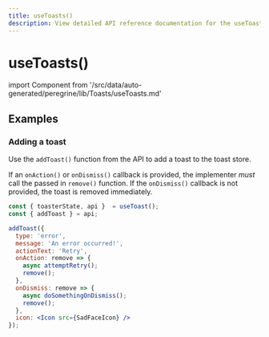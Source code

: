 ```yaml
---
title: useToasts()
description: View detailed API reference documentation for the useToasts() custom React hook in the Peregrine package of the PWA Studio framework.
---
```


# useToasts()

<!--
The reference doc content is generated automatically from the source code.
To update this section, update the doc blocks in the source code
-->

import Component from '/src/data/auto-generated/peregrine/lib/Toasts/useToasts.md'

<Component />

## Examples

### Adding a toast

Use the `addToast()` function from the API to add a toast to the toast store.

<InlineAlert variant="info" slots="text"/>

If an `onAction()` or `onDismiss()` callback is provided, the implementer _must_ call the passed in `remove()` function.
If the `onDismiss()` callback is not provided, the toast is removed immediately.

```jsx
const { toasterState, api }  = useToast();
const { addToast } = api;

addToast({
  type: 'error',
  message: 'An error occurred!',
  actionText: 'Retry',
  onAction: remove => {
    async attemptRetry();
    remove();
  },
  onDismiss: remove => {
    async doSomethingOnDismiss();
    remove();
  },
  icon: <Icon src={SadFaceIcon} />
});
```
